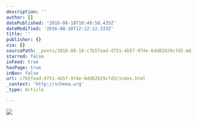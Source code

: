 ```yaml
---
description: ''
author: []
datePublished: '2016-08-18T10:49:58.435Z'
dateModified: '2016-08-10T12:12:12.333Z'
title: ''
publisher: {}
via: {}
sourcePath: _posts/2016-08-10-c7b5faad-d751-4b57-974e-6dd02629c7d3.md
starred: false
inFeed: true
hasPage: true
inNav: false
url: c7b5faad-d751-4b57-974e-6dd02629c7d3/index.html
_context: 'http://schema.org'
_type: Article

---
```

![](https://the-grid-user-content.s3-us-west-2.amazonaws.com/d546d24e-da94-4be5-9e69-f6110796ce02.jpg)